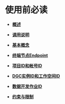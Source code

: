 # 使用前必读<a name="dgc_02_0001"></a>

-   **[概述](概述.md)**  

-   **[调用说明](调用说明.md)**  

-   **[基本概念](基本概念.md)**  

-   **[终端节点Endpoint](终端节点Endpoint.md)**  

-   **[项目ID和帐号ID](项目ID和帐号ID.md)**  

-   **[DGC实例ID和工作空间ID](DGC实例ID和工作空间ID.md)**  

-   **[数据开发作业ID](数据开发作业ID.md)**  

-   **[约束与限制](约束与限制.md)**  



